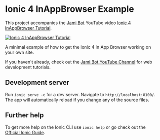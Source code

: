 # Ionic 4 InAppBrowser Example

This project accompanies the [Jami Bot](https://jamibot.com) YouTube video [Ionic 4 InAppBrowser Tutorial](https://youtu.be/Z7KqlvQm3oU).

[![Ionic 4 InAppBrowser Tutorial](https://img.youtube.com/vi/Z7KqlvQm3oU/0.jpg)](https://youtu.be/Z7KqlvQm3oU)

A minimal example of how to get the Ionic 4 In App Browser working on your own site.

If you haven't already, check out the [Jami Bot YouTube Channel](https://youtube.com/c/JamiBot) for web development tutorials.

## Development server

Run `ionic serve -c` for a dev server. Navigate to `http://localhost:8100/`. The app will automatically reload if you change any of the source files.

## Further help

To get more help on the Ionic CLI use `ionic help` or go check out the [Official Ionic Guide](https://ionicframework.com/docs/building/starting).
